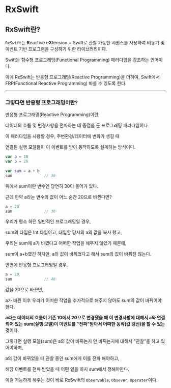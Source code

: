 # RxSwift

## RxSwift란?

`RxSwift`는 **R**eactive e**X**tension + Swift로 관찰 가능한 시퀀스를 사용하여 비동기 및 이벤트 기반 프로그램을 구성하기 위한 라이브러리이다.

Swift는 함수형 프로그래밍(Functional Programming) 패러다임을 강조하는 언어이다.

이에 RxSwift는 반응형 프로그래밍(Reactive Programming)을 더하여, Swift에서 FRP(Functional Reactive Programming) 따를 수 있도록 한다.

***

### 그렇다면 반응형 프로그래밍이란?

반응형 프로그래밍(Reactive Programming)이란,

데이터의 흐름 및 변경사항을 전파하는 데 중점을 둔 프로그래밍 패러다임이다

이 패러다임을 사용할 경우, 주변환경/데이터에 변화가 생길 때 

연결된 실행 모델들이 이 이벤트를 받아 동작하도록 설계하는 방식이다.

```swift
var a = 10
var b = 20
 
var sum = a + b
sum              // 30
```
위에서 sum이란 변수엔 당연히 30이 들어가 있다.

근데 만약 a라는 변수의 값이 어느 순간 20으로 바뀐다면?

```swift
a = 20
sum              // 30
```

우리가 평소 하던 일반적인 프로그래밍일 경우,

sum의 타입은 Int 타입이고, 대입할 당시의 a의 값을 복사 했고,

우리는 sum에 a가 바꼈다고 어떠한 작업을 해주지 않았기 때문에,

sum이 a+b였긴 하지만, a의 값이 바뀌었다고 해서 sum의 값이 바뀌진 않는다.

반면에 반응형 프로그래밍일 경우,

```swift
a = 20
sum              // 40
```

값을 20으로 바꾸면,

a가 바뀐 이후 우리가 어떠한 작업을 추가적으로 해주지 않아도 sum의 값이 바뀌어야한다.

**a라는 데이터의 흐름이 기존 10에서 20으로 변경됐을 때 이 변경사항에 대해서 a와 연결되어 있는 sum(실행 모델)이 이벤트를 "전파"받아서 어떠한 동작(값 갱신)을 할 수 있는 것**이다.

그렇다면 실행 모델(sum)은 a의 값이 바뀌는지 안 바뀌는지에 대해서 "관찰"을 하고 있어야하며,

a의 값이 바뀌었을 때 관찰 중인 sum에게 이를 전파 해야하고,

해당 이벤트를 전파 받았을 때 어떤 일을 하지 sum에서 정해야한다.

이걸 가능하게 해주는 것이 바로 RxSwift의 `Observable`, `Obsever`, `Operater`이다.